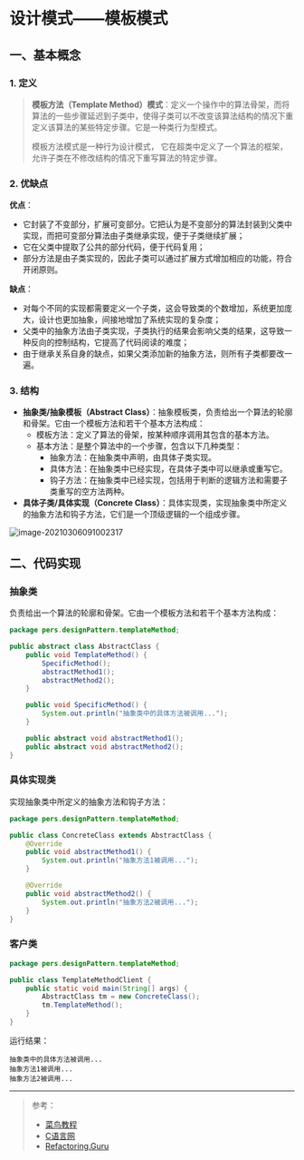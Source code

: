 # 设计模式——模板模式

## 一、基本概念

### 1. 定义

> **模板方法（Template Method）模式**：定义一个操作中的算法骨架，而将算法的一些步骤延迟到子类中，使得子类可以不改变该算法结构的情况下重定义该算法的某些特定步骤。它是一种类行为型模式。
>
> 模板方法模式是一种行为设计模式， 它在超类中定义了一个算法的框架， 允许子类在不修改结构的情况下重写算法的特定步骤。

### 2. 优缺点

**优点**：

- 它封装了不变部分，扩展可变部分。它把认为是不变部分的算法封装到父类中实现，而把可变部分算法由子类继承实现，便于子类继续扩展；
- 它在父类中提取了公共的部分代码，便于代码复用；
- 部分方法是由子类实现的，因此子类可以通过扩展方式增加相应的功能，符合开闭原则。

**缺点**：

- 对每个不同的实现都需要定义一个子类，这会导致类的个数增加，系统更加庞大，设计也更加抽象，间接地增加了系统实现的复杂度；
- 父类中的抽象方法由子类实现，子类执行的结果会影响父类的结果，这导致一种反向的控制结构，它提高了代码阅读的难度；
- 由于继承关系自身的缺点，如果父类添加新的抽象方法，则所有子类都要改一遍。

### 3. 结构

- **抽象类/抽象模板（Abstract Class）**：抽象模板类，负责给出一个算法的轮廓和骨架。它由一个模板方法和若干个基本方法构成：
  - 模板方法：定义了算法的骨架，按某种顺序调用其包含的基本方法。
  - 基本方法：是整个算法中的一个步骤，包含以下几种类型：
    - 抽象方法：在抽象类中声明，由具体子类实现。
    - 具体方法：在抽象类中已经实现，在具体子类中可以继承或重写它。
    - 钩子方法：在抽象类中已经实现，包括用于判断的逻辑方法和需要子类重写的空方法两种。
- **具体子类/具体实现（Concrete Class）**：具体实现类，实现抽象类中所定义的抽象方法和钩子方法，它们是一个顶级逻辑的一个组成步骤。

![image-20210306091002317](https://pic.try-hard.cn/blog/image-20210306091002317.png)

## 二、代码实现

### 抽象类

负责给出一个算法的轮廓和骨架。它由一个模板方法和若干个基本方法构成：

```java
package pers.designPattern.templateMethod;

public abstract class AbstractClass {
    public void TemplateMethod() {
        SpecificMethod();
        abstractMethod1();
        abstractMethod2();
    }

    public void SpecificMethod() {
        System.out.println("抽象类中的具体方法被调用...");
    }

    public abstract void abstractMethod1();
    public abstract void abstractMethod2();
}
```

### 具体实现类

实现抽象类中所定义的抽象方法和钩子方法：

```java
package pers.designPattern.templateMethod;

public class ConcreteClass extends AbstractClass {
    @Override
    public void abstractMethod1() {
        System.out.println("抽象方法1被调用...");
    }

    @Override
    public void abstractMethod2() {
        System.out.println("抽象方法2被调用...");
    }
}
```

### 客户类

```java
package pers.designPattern.templateMethod;

public class TemplateMethodClient {
    public static void main(String[] args) {
        AbstractClass tm = new ConcreteClass();
        tm.TemplateMethod();
    }
}
```

运行结果：

```
抽象类中的具体方法被调用...
抽象方法1被调用...
抽象方法2被调用...
```

***

> 参考：
>
> - [菜鸟教程](https://www.runoob.com/design-pattern/singleton-pattern.html)
> - [C语言网](http://c.biancheng.net/view/1338.html)
> - [Refactoring.Guru](https://refactoringguru.cn/)


